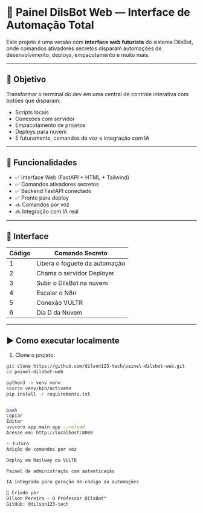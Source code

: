 # 🤖 Painel DilsBot Web — Interface de Automação Total

Este projeto é uma versão com **interface web futurista** do sistema DilsBot, onde comandos ativadores secretos disparam automações de desenvolvimento, deploys, empacotamento e muito mais.

---

## 🎯 Objetivo

Transformar o terminal do dev em uma central de controle interativa com botões que disparam:

- Scripts locais
- Conexões com servidor
- Empacotamento de projetos
- Deploys para nuvem
- E futuramente, comandos de voz e integração com IA

---

## 🚀 Funcionalidades

- ✅ Interface Web (FastAPI + HTML + Tailwind)
- ✅ Comandos ativadores secretos
- ✅ Backend FastAPI conectado
- ✅ Pronto para deploy
- 🔜 Comandos por voz
- 🔜 Integração com IA real

---

## 🧩 Interface

| Código | Comando Secreto                             |
|--------|---------------------------------------------|
| 1      | Libera o foguete da automação               |
| 2      | Chama o servidor Deployer                   |
| 3      | Subir o DilsBot na nuvem                    |
| 4      | Escalar o N8n                               |
| 5      | Conexão VULTR                               |
| 6      | Dia D da Nuvem                              |

---

## ▶️ Como executar localmente

1. Clone o projeto:

```bash
git clone https://github.com/dilson123-tech/painel-dilsbot-web.git
cd painel-dilsbot-web

python3 -m venv venv
source venv/bin/activate
pip install -r requirements.txt


bash
Copiar
Editar
uvicorn app.main:app --reload
Acesse em: http://localhost:8000

✨ Futuro
Adição de comandos por voz

Deploy em Railway ou VULTR

Painel de administração com autenticação

IA integrada para geração de código ou automações

🧠 Criado por
Dilson Pereira — O Professor DilsBot™
GitHub: @dilson123-tech